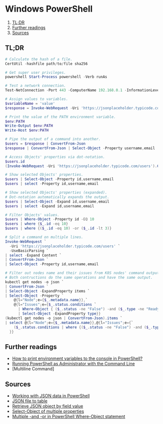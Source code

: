 # Windows PowerShell <!-- omit in toc -->

1. [TL;DR](#tldr)
2. [Further readings](#further-readings)
3. [Sources](#sources)

## TL;DR

```powershell
# Calculate the hash of a file.
CertUtil -hashfile path/to/file sha256

# Get super user privileges.
powershell Start-Process powershell -Verb runAs

# Test a network connection.
Test-NetConnection -Port 443 -ComputerName 192.168.0.1 -InformationLevel Detailed

# Assign values to variables.
$variableName = 'value'
$response = Invoke-WebRequest -Uri 'https://jsonplaceholder.typicode.com/users'

# Print the value of the PATH environment variable.
$env:PATH
Write-Output $env:PATH
Write-Host $env:PATH

# Pipe the output of a command into another.
$users = $response | ConvertFrom-Json
$response | ConvertFrom-Json | Select-Object -Property username,email

# Access Objects' properties via dot-notation.
$users.id
(Invoke-WebRequest -Uri 'https://jsonplaceholder.typicode.com/users').Content

# Show selected Objects' properties.
$users | Select-Object -Property id,username,email
$users | select -Property id,username,email

# Show selected Objects' properties (expanded).
# Dot-notation automatically expands the output.
$users | Select-Object -Expand id,username,email
$users | select -Expand id,username,email

# Filter Objects' values.
$users | Where-Object -Property id -EQ 10
$users | where {$_.id -eq 10}
$users | where {($_.id -eq 10) -or ($_.id -lt 3)}

# Split a command on multiple lines.
Invoke-WebRequest `
  -Uri 'https://jsonplaceholder.typicode.com/users' `
  -UseBasicParsing `
| select -Expand Content `
| ConvertFrom-Json `
| Select-Object -Property id,username,email

# Filter out nodes name and their issues from K8S nodes' command output.
# Both contructions do the same operations and have the same output.
kubectl get nodes -o json `
| ConvertFrom-Json `
| Select-Object -ExpandProperty items `
| Select-Object -Property `
    @{l="Node";e={$_.metadata.name}},`
    @{l="Issues";e={$_.status.conditions `
      | Where-Object { ($_.status -ne "False") -and ($_.type -ne "Ready") } `
      | Select-Object -ExpandProperty type}}
(kubectl get nodes -o json | ConvertFrom-Json).items `
| select @{l="Node";e={$_.metadata.name}},@{l="Issues";e={`
    ($_.status.conditions | where {($_.status -ne "False") -and ($_.type -ne "Ready")}).type`
  }}
```

## Further readings

- [How to print environment variables to the console in PowerShell?]
- [Running PowerShell as Administrator with the Command Line]
- [Multiline Command]

## Sources

- [Working with JSON data in PowerShell]
- [JSON file to table]
- [Retrieve JSON object by field value]
- [Select-Object of multiple properties]
- [Multiple -and -or in PowerShell Where-Object statement]

[how to print environment variables to the console in powershell?]: https://stackoverflow.com/questions/50861082/how-to-print-environment-variables-to-the-console-in-powershell#50861113
[json file to table]: https://stackoverflow.com/questions/31415158/powershell-json-file-to-table#31415897
[multiline commands]: https://shellgeek.com/powershell-multiline-command/
[multiple -and -or in powershell where-object statement]: https://stackoverflow.com/questions/24682939/multiple-and-or-in-powershell-where-object-statement#24683254
[retrieve json object by field value]: https://stackoverflow.com/questions/16575419/powershell-retrieve-json-object-by-field-value#16580887
[running powershell as administrator with the command line]: https://adamtheautomator.com/powershell-run-as-administrator/
[select-object of multiple properties]: https://stackoverflow.com/questions/44142738/select-object-of-multiple-properties#44142777
[working with json data in powershell]: https://devblogs.microsoft.com/scripting/working-with-json-data-in-powershell/
